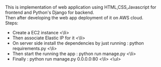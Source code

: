 This is implementation of web application using HTML,CSS,Javascript for frontend and Python's Django for backend.<br>
Then after developing the web app deployment of it on AWS cloud.<br>
Steps:
<ul>
  <li> Create a EC2 instance <\li>
  <li> Then associate Elastic IP for it <\li>
  <li> On server side install the dependencies by just running : python requirements.py <\li>
  <li> Then start the running the app : python run manage.py <\li>
  <li> Finally : python run manage.py 0.0.0.0:80 <\li>
<\ul>

